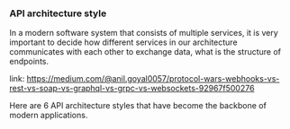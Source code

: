 ### API architecture style

In a modern software system that consists of multiple services, it is very important to decide how different services
in our architecture communicates with each other to exchange data, what is the structure of endpoints.

link: https://medium.com/@anil.goyal0057/protocol-wars-webhooks-vs-rest-vs-soap-vs-graphql-vs-grpc-vs-websockets-92967f500276

Here are 6 API architecture styles that have become the backbone of modern applications.